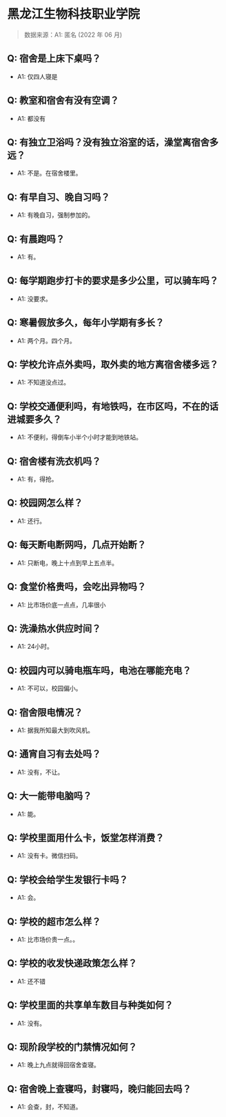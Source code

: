 # 黑龙江生物科技职业学院

> 数据来源：A1: 匿名 (2022 年 06 月)

## Q: 宿舍是上床下桌吗？

- A1: 仅四人寝是

## Q: 教室和宿舍有没有空调？

- A1: 都没有

## Q: 有独立卫浴吗？没有独立浴室的话，澡堂离宿舍多远？

- A1: 不是。在宿舍楼里。

## Q: 有早自习、晚自习吗？

- A1: 有晚自习，强制参加的。

## Q: 有晨跑吗？

- A1: 有。

## Q: 每学期跑步打卡的要求是多少公里，可以骑车吗？

- A1: 没要求。

## Q: 寒暑假放多久，每年小学期有多长？

- A1: 两个月。四个月。

## Q: 学校允许点外卖吗，取外卖的地方离宿舍楼多远？

- A1: 不知道没点过。

## Q: 学校交通便利吗，有地铁吗，在市区吗，不在的话进城要多久？

- A1: 不便利，得倒车小半个小时才能到地铁站。

## Q: 宿舍楼有洗衣机吗？

- A1: 有，得抢。

## Q: 校园网怎么样？

- A1: 还行。

## Q: 每天断电断网吗，几点开始断？

- A1: 只断电，晚上十点到早上五点半。

## Q: 食堂价格贵吗，会吃出异物吗？

- A1: 比市场价底一点点，几率很小

## Q: 洗澡热水供应时间？

- A1: 24小时。

## Q: 校园内可以骑电瓶车吗，电池在哪能充电？

- A1: 不可以，校园偏小。

## Q: 宿舍限电情况？

- A1: 据我所知最大到吹风机。

## Q: 通宵自习有去处吗？

- A1: 没有，不让。

## Q: 大一能带电脑吗？

- A1: 能。

## Q: 学校里面用什么卡，饭堂怎样消费？

- A1: 没有卡。微信扫码。

## Q: 学校会给学生发银行卡吗？

- A1: 会。

## Q: 学校的超市怎么样？

- A1: 比市场价贵一点。。

## Q: 学校的收发快递政策怎么样？

- A1: 还不错

## Q: 学校里面的共享单车数目与种类如何？

- A1: 没有。

## Q: 现阶段学校的门禁情况如何？

- A1: 晚上九点就得回宿舍查寝。

## Q: 宿舍晚上查寝吗，封寝吗，晚归能回去吗？

- A1: 会查，封，不知道。

